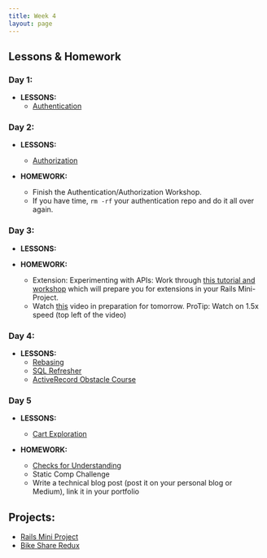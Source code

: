 ```yaml
---
title: Week 4
layout: page
---
```


## Lessons & Homework

### Day 1:

* **LESSONS:**
  - [Authentication](../lessons/authentication)

### Day 2:

* **LESSONS:**
  - [Authorization](../lessons/authorization)

* **HOMEWORK:**
  - Finish the Authentication/Authorization Workshop.
  - If you have time, `rm -rf` your authentication repo and do it all over again.

### Day 3:

* **LESSONS:**


* **HOMEWORK:**
  - Extension: Experimenting with APIs: Work through [this tutorial and workshop](../misc/exploring_apis_workshop) which will prepare you for extensions in your Rails Mini-Project.
  - Watch [this](https://vimeo.com/135210007) video in preparation for tomorrow. ProTip: Watch on 1.5x speed (top left of the video)

### Day 4:

* **LESSONS:**
  - [Rebasing](../lessons/intro_to_rebasing)
  - [SQL Refresher](../lessons/sql_refresher)
  - [ActiveRecord Obstacle Course](../misc/active_record_obstacle_course)


### Day 5

* **LESSONS:**
  - [Cart Exploration](../misc/cart_exploration)

* **HOMEWORK:**
  - [Checks for Understanding](https://github.com/turingschool/checks-for-understanding/blob/master/module-2/backend/week_four.md)
  - Static Comp Challenge
  - Write a technical blog post (post it on your personal blog or Medium), link it in your portfolio

## Projects:

* [Rails Mini Project](../projects/mini-project)
* [Bike Share Redux](../projects/bike-share-redux)
